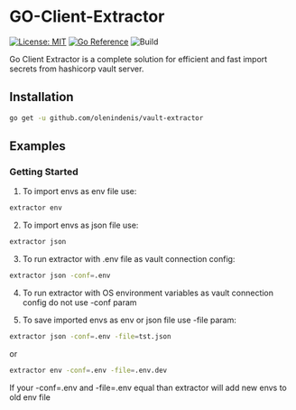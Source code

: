 # GO-Client-Extractor

[![License: MIT](https://img.shields.io/badge/License-MIT-green.svg)](https://opensource.org/licenses/MIT)
[![Go Reference](https://pkg.go.dev/badge/github.com/olenindenis/vault-extractor.svg)](https://pkg.go.dev/github.com/olenindenis/vault-extractor)
![Build](https://github.com/olenindenis/vault-extractor/actions/workflows/main.yml/badge.svg?branch=main)

Go Client Extractor is a complete solution for efficient and fast import secrets from hashicorp vault server.

## Installation

```sh
go get -u github.com/olenindenis/vault-extractor
```

## Examples

### Getting Started

1. To import envs as env file use:
```sh
extractor env
```

2. To import envs as json file use:
```sh
extractor json
```

3. To run extractor with .env file as vault connection config:
```sh
extractor json -conf=.env
```

4. To run extractor with OS environment variables as vault connection config do not use -conf param

5. To save imported envs as env or json file use -file param:
```sh
extractor json -conf=.env -file=tst.json
```
or
```sh
extractor env -conf=.env -file=.env.dev
```

If your -conf=.env and -file=.env equal than extractor will add new envs to old env file
